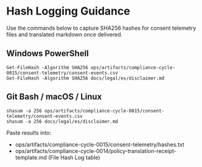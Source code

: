 # Hash Logging Guidance

Use the commands below to capture SHA256 hashes for consent telemetry files and translated markdown once delivered.

## Windows PowerShell
```
Get-FileHash -Algorithm SHA256 ops/artifacts/compliance-cycle-0015/consent-telemetry/consent-events.csv
Get-FileHash -Algorithm SHA256 docs/legal/es/disclaimer.md
```

## Git Bash / macOS / Linux
```
shasum -a 256 ops/artifacts/compliance-cycle-0015/consent-telemetry/consent-events.csv
shasum -a 256 docs/legal/es/disclaimer.md
```

Paste results into:
- ops/artifacts/compliance-cycle-0015/consent-telemetry/hashes.txt
- ops/artifacts/compliance-cycle-0014/policy-translation-receipt-template.md (File Hash Log table)